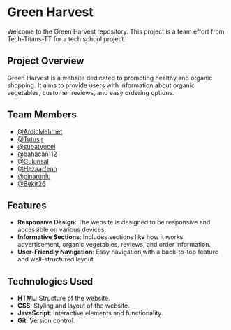 # Green Harvest

Welcome to the Green Harvest repository. This project is a team effort from Tech-Titans-TT for a tech school project.

## Project Overview

Green Harvest is a website dedicated to promoting healthy and organic shopping. It aims to provide users with information about organic vegetables, customer reviews, and easy ordering options.

## Team Members

- [@ArdicMehmet](https://github.com/ArdicMehmet)
- [@Tutusjr](https://github.com/tutusjr)
- [@subatyucel](https://github.com/subatyucel)
- [@bahacan112](https://github.com/bahacan112)
- [@Gulunsal](https://github.com/Gulunsal)
- [@Hezaarfenn](https://github.com/Hezaarfenn)
- [@pinarunlu](https://github.com/pinarunlu)
- [@Bekir26](https://github.com/Bekir26)

## Features

- **Responsive Design**: The website is designed to be responsive and accessible on various devices.
- **Informative Sections**: Includes sections like how it works, advertisement, organic vegetables, reviews, and order information.
- **User-Friendly Navigation**: Easy navigation with a back-to-top feature and well-structured layout.

## Technologies Used

- **HTML**: Structure of the website.
- **CSS**: Styling and layout of the website.
- **JavaScript**: Interactive elements and functionality.
- **Git**: Version control.


